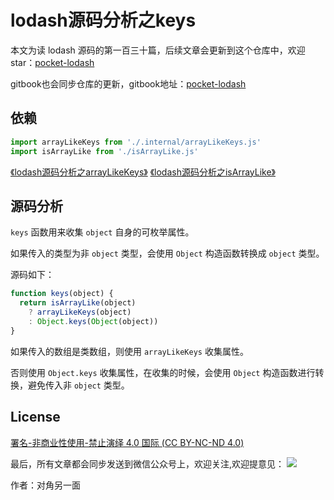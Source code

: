 # lodash源码分析之keys

本文为读 lodash 源码的第一百三十篇，后续文章会更新到这个仓库中，欢迎 star：[pocket-lodash](https://github.com/yeyuqiudeng/pocket-lodash)

gitbook也会同步仓库的更新，gitbook地址：[pocket-lodash](https://www.gitbook.com/book/yeyuqiudeng/pocket-lodash/details)

## 依赖

```javascript
import arrayLikeKeys from './.internal/arrayLikeKeys.js'
import isArrayLike from './isArrayLike.js'
```

[《lodash源码分析之arrayLikeKeys》](internal/arrayLikeKeys.md)
[《lodash源码分析之isArrayLike》](./isArrayLike.md)

## 源码分析

`keys` 函数用来收集 `object` 自身的可枚举属性。

如果传入的类型为非 `object` 类型，会使用 `Object` 构造函数转换成 `object` 类型。

源码如下：

```javascript
function keys(object) {
  return isArrayLike(object)
    ? arrayLikeKeys(object)
    : Object.keys(Object(object))
}
```

如果传入的数组是类数组，则使用 `arrayLikeKeys` 收集属性。

否则使用 `Object.keys` 收集属性，在收集的时候，会使用 `Object` 构造函数进行转换，避免传入非 `object` 类型。

## License

[署名-非商业性使用-禁止演绎 4.0 国际 (CC BY-NC-ND 4.0)](http://creativecommons.org/licenses/by-nc-nd/4.0/)

最后，所有文章都会同步发送到微信公众号上，欢迎关注,欢迎提意见：  ![](https://raw.githubusercontent.com/yeyuqiudeng/resource/master/images/qrcode_front-end-article.jpg) 

作者：对角另一面 